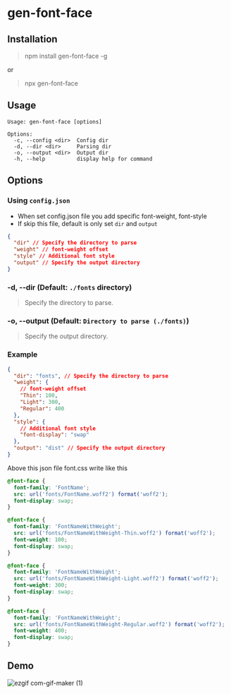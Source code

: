 # gen-font-face

## Installation

> npm install gen-font-face -g

or

> npx gen-font-face

## Usage

```
Usage: gen-font-face [options]

Options:
  -c, --config <dir>  Config dir
  -d, --dir <dir>     Parsing dir
  -o, --output <dir>  Output dir
  -h, --help          display help for command
```

## Options

### Using `config.json`

- When set config.json file you add specific font-weight, font-style
- If skip this file, default is only set `dir` and `output`

```json
{
  "dir" // Specify the directory to parse
  "weight" // font-weight offset
  "style" // Additional font style
  "output" // Specify the output directory
}
```

### -d, --dir (Default: `./fonts` directory)

> Specify the directory to parse.

### -o, --output (Default: `Directory to parse (./fonts)`)

> Specify the output directory.

### Example

```json
{
  "dir": "fonts", // Specify the directory to parse
  "weight": {
    // font-weight offset
    "Thin": 100,
    "Light": 300,
    "Regular": 400
  },
  "style": {
    // Additional font style
    "font-display": "swap"
  },
  "output": "dist" // Specify the output directory
}
```

Above this json file font.css write like this

```css
@font-face {
  font-family: 'FontName';
  src: url('fonts/FontName.woff2') format('woff2');
  font-display: swap;
}

@font-face {
  font-family: 'FontNameWithWeight';
  src: url('fonts/FontNameWithWeight-Thin.woff2') format('woff2');
  font-weight: 100;
  font-display: swap;
}

@font-face {
  font-family: 'FontNameWithWeight';
  src: url('fonts/FontNameWithWeight-Light.woff2') format('woff2');
  font-weight: 300;
  font-display: swap;
}

@font-face {
  font-family: 'FontNameWithWeight';
  src: url('fonts/FontNameWithWeight-Regular.woff2') format('woff2');
  font-weight: 400;
  font-display: swap;
}
```

## Demo

![ezgif com-gif-maker (1)](https://user-images.githubusercontent.com/22593217/145664735-6db9328c-8760-4fa7-8187-76c58b6aac31.gif)
